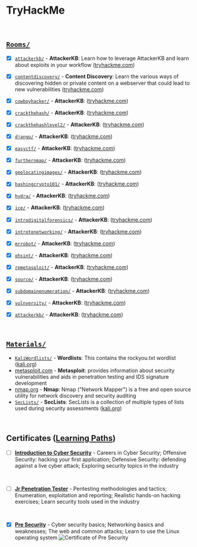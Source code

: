 # TryHackMe


<br />

## [`Rooms/`](Rooms/)
- [x] [`attackerkb/`](Rooms/attackerkb/) - **AttackerKB**: Learn how to leverage AttackerKB and learn about exploits in your workflow ([tryhackme.com](https://tryhackme.com/room/attackerkb))
- [x] [`contentdiscovery/`](Rooms/contentdiscovery/) - **Content Discovery**: Learn the various ways of discovering hidden or private content on a webserver that could lead to new vulnerabilities ([tryhackme.com](https://tryhackme.com/room/contentdiscovery))
- [x] [`cowboyhacker/`](Rooms/cowboyhacker/) - **AttackerKB**: ([tryhackme.com](https://tryhackme.com/room/cowboyhacker))
- [x] [`crackthehash/`](Rooms/crackthehash/) - **AttackerKB**: ([tryhackme.com](https://tryhackme.com/room/crackthehash))
- [x] [`crackthehashlevel2/`](Rooms/crackthehashlevel2/) - **AttackerKB**: ([tryhackme.com](https://tryhackme.com/room/crackthehashlevel2))
- [x] [`django/`](Rooms/django/) - **AttackerKB**: ([tryhackme.com](https://tryhackme.com/room/django))
- [x] [`easyctf/`](Rooms/easyctf/) - **AttackerKB**: ([tryhackme.com](https://tryhackme.com/room/easyctf))
- [x] [`furthernmap/`](Rooms/furthernmap/) - **AttackerKB**: ([tryhackme.com](https://tryhackme.com/room/furthernmap))
- [x] [`geolocatingimages/`](Rooms/geolocatingimages/) - **AttackerKB**: ([tryhackme.com](https://tryhackme.com/room/geolocatingimages))
- [x] [`hashingcrypto101/`](Rooms/hashingcrypto101/) - **AttackerKB**: ([tryhackme.com](https://tryhackme.com/room/hashingcrypto101))
- [x] [`hydra/`](Rooms/hydra/) - **AttackerKB**: ([tryhackme.com](https://tryhackme.com/room/hydra))
- [x] [`ice/`](Rooms/ice/) - **AttackerKB**: ([tryhackme.com](https://tryhackme.com/room/ice))
- [x] [`introdigitalforensics/`](Rooms/introdigitalforensics/) - **AttackerKB**: ([tryhackme.com](https://tryhackme.com/room/introdigitalforensics))
- [x] [`introtonetworking/`](Rooms/introtonetworking/) - **AttackerKB**: ([tryhackme.com](https://tryhackme.com/room/introtonetworking))
- [x] [`mrrobot/`](Rooms/mrrobot/) - **AttackerKB**: ([tryhackme.com](https://tryhackme.com/room/mrrobot))
- [x] [`ohsint/`](Rooms/ohsint/) - **AttackerKB**: ([tryhackme.com](https://tryhackme.com/room/ohsint))
- [x] [`rpmetasploit/`](Rooms/rpmetasploit/) - **AttackerKB**: ([tryhackme.com](https://tryhackme.com/room/rpmetasploit))
- [x] [`source/`](Rooms/source/) - **AttackerKB**: ([tryhackme.com](https://tryhackme.com/room/source))
- [x] [`subdomainenumeration/`](Rooms/subdomainenumeration/) - **AttackerKB**: ([tryhackme.com](https://tryhackme.com/room/subdomainenumeration))
- [x] [`vulnversity/`](Rooms/vulnversity/) - **AttackerKB**: ([tryhackme.com](https://tryhackme.com/room/vulnversity))
- [x] [`attackerkb/`](Rooms/attackerkb/) - **AttackerKB**: ([tryhackme.com](https://tryhackme.com/room/attackerkb))



<br />

## [`Materials/`](Materials/)
- [`KaliWordlists/`](Materials/KaliWordlists/) - **Wordlists**: This contains the rockyou.txt wordlist ([kali.org](https://www.kali.org/tools/wordlists/))
- [metasploit.com](https://www.metasploit.com/) - **Metasploit**: provides information about security vulnerabilities and aids in penetration testing and IDS signature development
- [nmap.org](https://nmap.org/) - **Nmap**: Nmap ("Network Mapper") is a free and open source utility for network discovery and security auditing
- [`SecLists/`](Materials/SecLists/) - **SecLists**: SecLists is a collection of multiple types of lists used during security assessments ([kali.org](https://www.kali.org/tools/seclists/))


<br />

## Certificates ([Learning Paths](https://tryhackme.com/paths))

- [ ] [**Introduction to Cyber Security**](https://tryhackme.com/path/outline/introtocyber) - Careers in Cyber Security; Offensive Security: hacking your first application; Defensive Security: defending against a live cyber attack; Exploring security topics in the industry
<!-- ![Certificate of Introduction to Cyber Security]() -->

<br />

- [ ] [**Jr Penetration Tester**](https://tryhackme.com/path/outline/jrpenetrationtester) - Pentesting methodologies and tactics; Enumeration, exploitation and reporting; Realistic hands-on hacking exercises; Learn security tools used in the industry
<!-- ![Certificate of Jr Penetration Tester]() -->

<br />

- [x] [**Pre Security**](https://tryhackme.com/path/outline/presecurity) - Cyber security basics; Networking basics and weaknesses; The web and common attacks; Learn to use the Linux operating system
![Certificate of Pre Security](https://tryhackme-certificates.s3-eu-west-1.amazonaws.com/THM-HKJCNRVGLE.png)




